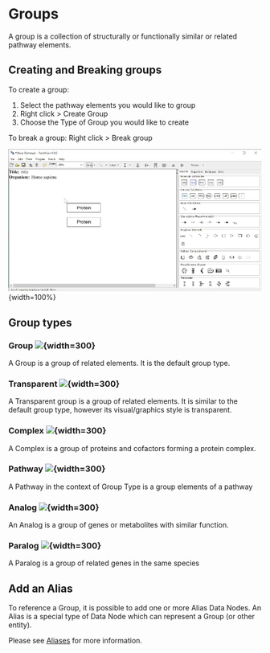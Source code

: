 


# Groups

A group is a collection of structurally or functionally similar or related pathway elements.

## Creating and Breaking groups 
To create a group: 

1. Select the pathway elements you would like to group
2. Right click > Create Group
3. Choose the Type of Group you would like to create

To break a group: Right click > Break group

![](images/gifs/create-break-complex.gif){width=100%}


## Group types

### Group ![](images/figures/groups/group.PNG){width=300}
A Group is a group of related elements. It is the default group type. 

### Transparent ![](images/figures/groups/transparent.PNG){width=300}
A Transparent group is a group of related elements. It is similar to the default group type, however its visual/graphics style is transparent. 

### Complex ![](images/figures/groups/complex.PNG){width=300}
A Complex is a group of proteins and cofactors forming a protein complex. 

### Pathway ![](images/figures/groups/pathway.PNG){width=300}
A Pathway in the context of Group Type is a group elements of a pathway

### Analog ![](images/figures/groups/group.PNG){width=300}
An Analog is a group of genes or metabolites with similar function.

### Paralog ![](images/figures/groups/group.PNG){width=300}
A Paralog is a group of related genes in the same species
			
## Add an Alias 
To reference a Group, it is possible to add one or more Alias Data Nodes. An Alias is a special type of Data Node which can represent a Group (or other entity). 

Please see [Aliases](#aliases) for more information.  



